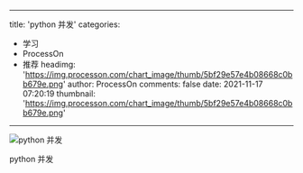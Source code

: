 
---
title: 'python 并发'
categories: 
 - 学习
 - ProcessOn
 - 推荐
headimg: 'https://img.processon.com/chart_image/thumb/5bf29e57e4b08668c0bb679e.png'
author: ProcessOn
comments: false
date: 2021-11-17 07:20:19
thumbnail: 'https://img.processon.com/chart_image/thumb/5bf29e57e4b08668c0bb679e.png'
---

<div>   
<img class="thumb" alt="python 并发" src="https://img.processon.com/chart_image/thumb/5bf29e57e4b08668c0bb679e.png" referrerpolicy="no-referrer">
<p>python 并发</p>  
</div>
            